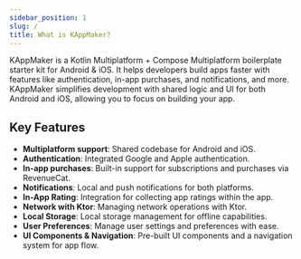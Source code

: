 ```yaml
---
sidebar_position: 1
slug: /
title: What is KAppMaker?
---
```


KAppMaker is a Kotlin Multiplatform + Compose Multiplatform boilerplate starter kit for Android & iOS. It helps developers build apps faster with features like authentication, in-app purchases, and notifications, and more. KAppMaker simplifies development with shared logic and UI for both Android and iOS, allowing you to focus on building your app.

## Key Features

- **Multiplatform support**: Shared codebase for Android and iOS.
- **Authentication**: Integrated Google and Apple authentication.
- **In-app purchases**: Built-in support for subscriptions and purchases via RevenueCat.
- **Notifications**: Local and push notifications for both platforms.
- **In-App Rating**: Integration for collecting app ratings within the app.
- **Network with Ktor**: Managing network operations with Ktor.
- **Local Storage**: Local storage management for offline capabilities.
- **User Preferences**: Manage user settings and preferences with ease.
- **UI Components & Navigation**: Pre-built UI components and a navigation system for app flow.


